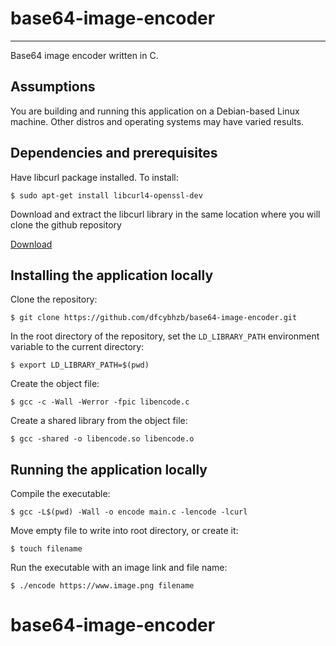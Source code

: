 # base64-image-encoder
<hr />
Base64 image encoder written in C.

## Assumptions

You are building and running this application on a Debian-based Linux machine. Other distros and operating systems may have varied results. 

## Dependencies and prerequisites
Have libcurl package installed. To install:

`$ sudo apt-get install libcurl4-openssl-dev`

Download and extract the libcurl library in the same location where you will clone the github repository

[Download](https://curl.se/download.html)

## Installing the application locally
Clone the repository:

`$ git clone https://github.com/dfcybhzb/base64-image-encoder.git`

In the root directory of the repository, set the `LD_LIBRARY_PATH` environment variable to the current directory:

`$ export LD_LIBRARY_PATH=$(pwd)`

Create the object file:

`$ gcc -c -Wall -Werror -fpic libencode.c`

Create a shared library from the object file:

`$ gcc -shared -o libencode.so libencode.o`

## Running the application locally
Compile the executable:

`$ gcc -L$(pwd) -Wall -o encode main.c -lencode -lcurl`

Move empty file to write into root directory, or create it:

`$ touch filename`

Run the executable with an image link and file name:

`$ ./encode https://www.image.png filename`

 
# base64-image-encoder
